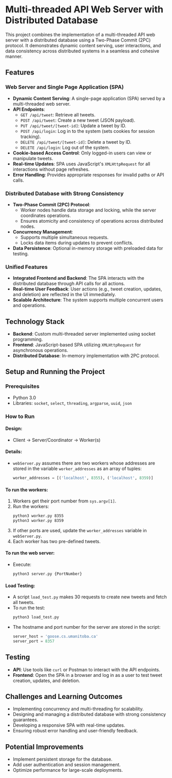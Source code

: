 # Multi-threaded API Web Server with Distributed Database

This project combines the implementation of a multi-threaded API web server with a distributed database using a Two-Phase Commit (2PC) protocol. It demonstrates dynamic content serving, user interactions, and data consistency across distributed systems in a seamless and cohesive manner.

## Features

### Web Server and Single Page Application (SPA)
- **Dynamic Content Serving**: A single-page application (SPA) served by a multi-threaded web server.
- **API Endpoints**:
  - `GET /api/tweet`: Retrieve all tweets.
  - `POST /api/tweet`: Create a new tweet (JSON payload).
  - `PUT /api/tweet/[tweet-id]`: Update a tweet by ID.
  - `POST /api/login`: Log in to the system (sets cookies for session tracking).
  - `DELETE /api/tweet/[tweet-id]`: Delete a tweet by ID.
  - `DELETE /api/login`: Log out of the system.
- **Cookie-based Access Control**: Only logged-in users can view or manipulate tweets.
- **Real-time Updates**: SPA uses JavaScript's `XMLHttpRequest` for all interactions without page refreshes.
- **Error Handling**: Provides appropriate responses for invalid paths or API calls.

### Distributed Database with Strong Consistency
- **Two-Phase Commit (2PC) Protocol**:
  - Worker nodes handle data storage and locking, while the server coordinates operations.
  - Ensures atomicity and consistency of operations across distributed nodes.
- **Concurrency Management**:
  - Supports multiple simultaneous requests.
  - Locks data items during updates to prevent conflicts.
- **Data Persistence**: Optional in-memory storage with preloaded data for testing.

### Unified Features
- **Integrated Frontend and Backend**: The SPA interacts with the distributed database through API calls for all actions.
- **Real-time User Feedback**: User actions (e.g., tweet creation, updates, and deletion) are reflected in the UI immediately.
- **Scalable Architecture**: The system supports multiple concurrent users and operations.

## Technology Stack
- **Backend**: Custom multi-threaded server implemented using socket programming.
- **Frontend**: JavaScript-based SPA utilizing `XMLHttpRequest` for asynchronous operations.
- **Distributed Database**: In-memory implementation with 2PC protocol.

## Setup and Running the Project

### Prerequisites
- Python 3.0
- Libraries: `socket`, `select`, `threading`, `argparse`, `uuid`, `json`

### How to Run

#### Design:
  - Client → Server/Coordinator → Worker(s)

#### Details:
- `webServer.py` assumes there are two workers whose addresses are stored in the variable `worker_addresses` as an array of tuples:
  ```python
  worker_addresses = [('localhost', 8355), ('localhost', 8359)]
  ```

#### To run the workers:
1. Workers get their port number from `sys.argv[1]`.
2. Run the workers:
   ```bash
   python3 worker.py 8355
   python3 worker.py 8359
   ```
3. If other ports are used, update the `worker_addresses` variable in `webServer.py`.
4. Each worker has two pre-defined tweets.

#### To run the web server:
- Execute:
  ```bash
  python3 server.py {PortNumber}
  ```

#### Load Testing:
- A script `load_test.py` makes 30 requests to create new tweets and fetch all tweets.
- To run the test:
  ```bash
  python3 load_test.py
  ```
- The hostname and port number for the server are stored in the script:
  ```python
  server_host = 'goose.cs.umanitoba.ca'
  server_port = 8357
  ```

## Testing
- **API**: Use tools like `curl` or Postman to interact with the API endpoints.
- **Frontend**: Open the SPA in a browser and log in as a user to test tweet creation, updates, and deletion.

## Challenges and Learning Outcomes
- Implementing concurrency and multi-threading for scalability.
- Designing and managing a distributed database with strong consistency guarantees.
- Developing a responsive SPA with real-time updates.
- Ensuring robust error handling and user-friendly feedback.

## Potential Improvements
- Implement persistent storage for the database.
- Add user authentication and session management.
- Optimize performance for large-scale deployments.
